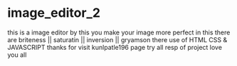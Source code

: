 # image_editor_2
this is a image editor by this you make your image more perfect
in this there are briteness || saturatin || inversion || gryamson
there use of HTML CSS & JAVASCRIPT
thanks for visit kunlpatle196 page 
try all resp of project
love you all 

